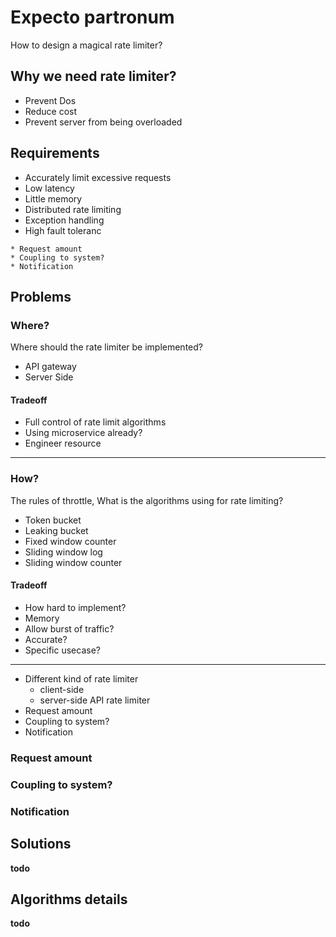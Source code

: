 # Expecto partronum

How to design a magical rate limiter?


## Why we need rate limiter?

* Prevent Dos
* Reduce cost
* Prevent server from being overloaded

## Requirements
* Accurately limit excessive requests
* Low latency
* Little memory
* Distributed rate limiting
* Exception handling
* High fault toleranc

```
* Request amount
* Coupling to system?
* Notification
```


## Problems

### Where?

Where should the rate limiter be implemented?

* API gateway
* Server Side

#### Tradeoff

* Full control of rate limit algorithms
* Using microservice already?
* Engineer resource

---

### How?

The rules of throttle, What is the algorithms using for rate limiting?

* Token bucket
* Leaking bucket
* Fixed window counter
* Sliding window log
* Sliding window counter

#### Tradeoff

* How hard to implement?
* Memory
* Allow burst of traffic?
* Accurate?
* Specific usecase?

---

* Different kind of rate limiter
    * client-side
    * server-side API rate limiter
* Request amount
* Coupling to system?
* Notification

### Request amount
### Coupling to system?
### Notification

## Solutions

__todo__

## Algorithms details

__todo__

